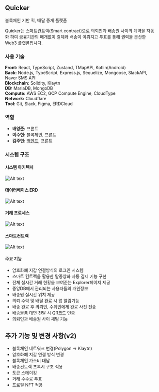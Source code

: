 ## Quicker

블록체인 기반 퀵, 배달 중개 플랫폼

Quicker는 스마트컨트랙(Smart contract)으로 의뢰인과 배송원 사이의 계약을 자동화 하여 금융기관의 매개없이 결제와 배송이 이뤄지고 투표를 통해 권력을 분산한 Web3 플랫폼입니다.

### 사용 기술

**Front:** React, TypeScript, Zustand, TMapAPI, Kotlin(Android)\
**Back:** Node.js, TypeScript, Express.js, Sequelize, Mongoose, SlackAPI, Naver SMS API\
**Blockchain:** Solidity, Klaytn\
**DB:** MariaDB, MongoDB\
**Compute:** AWS EC2, GCP Compute Engine, CloudType\
**Network:** Cloudflare\
**Tool:** Git, Slack, Figma, ERDCloud

### 역할

- **배영준:** 프론트
- **이수현:** 블록체인, 프론트
- **김주연:** [백엔드](docs/backend/보고서.md), 프론트

### 시스템 구조

#### 시스템 아키텍처

![Alt text](docs/images/system-structure.svg)

#### 데이터베이스 ERD

![Alt text](<docs/images/데이터베이스 구조.png>)

#### 거래 프로세스

![Alt text](https://github.com/dltndn/Quicker_web_part/assets/70008866/ba37075e-ff43-4919-a7c8-26c3f892935f)

#### 스마트컨트랙

![Alt text](https://github.com/dltndn/Quicker_web_part/assets/70008866/4d58b4e5-445f-4dac-a82e-e0f5e9486a96)

#### 주요 기능

- 암호화폐 지갑 연결방식의 로그인 시스템
- 스마트 컨트랙을 활용한 탈중앙화 자동 결제 기능 구현
- 전체 실시간 거래 현황을 보여준는 Explorer페이지 제공
- 중앙DB에서 관리되는 사용자들의 개인정보
- 배송원 실시간 위치 제공
- 의뢰 수락 및 배달 완료 시 앱 알림기능
- 배송 완료 후 의뢰인, 수취인에게 완료 사진 전송
- 배송물품 대면 전달 시 QR코드 인증
- 의뢰인과 배송원 사이 채팅 기능

## 추가 기능 및 변경 사항(v2)

- 블록체인 네트워크 변경(Polygon -> Klaytn)
- 암호화폐 지갑 연결 방식 변경
- 블록체인 가스비 대납
- 배송컨트랙 프록시 구조 적용
- 토큰 스테이킹
- 거래 수수료 투표
- 프로필 NFT 적용
